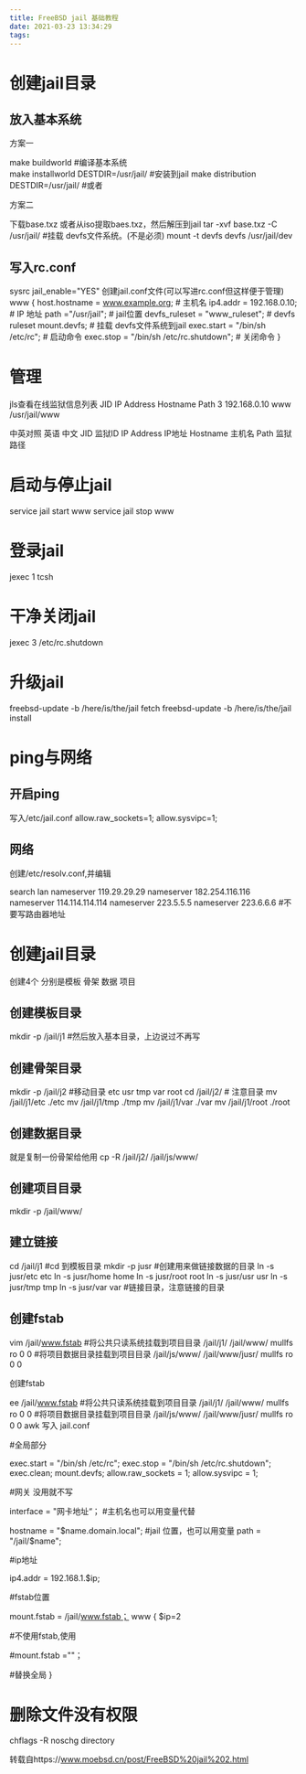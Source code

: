 ```yaml
---
title: FreeBSD jail 基础教程
date: 2021-03-23 13:34:29
tags:
---
```


#   创建jail目录
##   放入基本系统

方案一

make buildworld                           #编译基本系统  
make installworld DESTDIR=/usr/jail/      #安装到jail
make distribution DESTDIR=/usr/jail/      #或者

方案二

下载base.txz 或者从iso提取baes.txz，然后解压到jail
tar -xvf base.txz -C /usr/jail/
#挂载 devfs文件系统。(不是必须)
mount -t devfs devfs /usr/jail/dev

##   写入rc.conf

sysrc jail_enable="YES"
创建jail.conf文件(可以写进rc.conf但这样便于管理)
www {
    host.hostname = www.example.org;           # 主机名
    ip4.addr = 192.168.0.10;                   # IP 地址
    path ="/usr/jail";                         # jail位置
    devfs_ruleset = "www_ruleset";             # devfs ruleset
    mount.devfs;                               # 挂载 devfs文件系统到jail
    exec.start = "/bin/sh /etc/rc";            # 启动命令
    exec.stop = "/bin/sh /etc/rc.shutdown";    # 关闭命令
}

#   管理

jls查看在线监狱信息列表
JID  IP Address      Hostname                      Path
 3   192.168.0.10     www                          /usr/jail/www
 
 中英对照
英语	中文
JID	监狱ID
IP Address	IP地址
Hostname	主机名
Path	监狱路径

#   启动与停止jail

service jail start www
service jail stop www

#   登录jail

jexec 1 tcsh

#   干净关闭jail

jexec 3 /etc/rc.shutdown

#   升级jail

freebsd-update -b /here/is/the/jail fetch
freebsd-update -b /here/is/the/jail install

#   ping与网络

## 开启ping

写入/etc/jail.conf
allow.raw_sockets=1;
allow.sysvipc=1;

## 网络

创建/etc/resolv.conf,并编辑

search lan
nameserver 119.29.29.29
nameserver 182.254.116.116
nameserver 114.114.114.114
nameserver 223.5.5.5
nameserver 223.6.6.6
#不要写路由器地址

#   创建jail目录

创建4个 分别是模板 骨架 数据 项目

## 创建模板目录

mkdir -p /jail/j1
#然后放入基本目录，上边说过不再写

##  创建骨架目录

mkdir -p /jail/j2
#移动目录 etc usr tmp var root
cd /jail/j2/        # 注意目录
mv /jail/j1/etc ./etc
mv /jail/j1/tmp ./tmp
mv /jail/j1/var ./var
mv /jail/j1/root ./root

##  创建数据目录

就是复制一份骨架给他用
cp -R /jail/j2/ /jail/js/www/

##  创建项目目录

mkdir -p /jail/www/

##  建立链接

cd /jail/j1             #cd 到模板目录
mkdir -p jusr           #创建用来做链接数据的目录
ln -s jusr/etc etc
ln -s jusr/home home
ln -s jusr/root root
ln -s jusr/usr usr
ln -s jusr/tmp tmp
ln -s jusr/var var
#链接目录，注意链接的目录

##  创建fstab
vim /jail/www.fstab
#将公共只读系统挂载到项目目录
/jail/j1/              /jail/www/       mullfs    ro  0   0
#将项目数据目录挂载到项目目录
/jail/js/www/          /jail/www/jusr/       mullfs    ro  0   0

创建fstab

ee /jail/www.fstab
#将公共只读系统挂载到项目目录
/jail/j1/              /jail/www/       mullfs    ro  0   0
#将项目数据目录挂载到项目目录
/jail/js/www/          /jail/www/jusr/       mullfs    ro  0   0
awk
写入 jail.conf

#全局部分

exec.start = "/bin/sh /etc/rc";
exec.stop = "/bin/sh /etc/rc.shutdown";
exec.clean;
mount.devfs;
allow.raw_sockets = 1;
allow.sysvipc = 1;

#网关 没用就不写

interface = "网卡地址“；
#主机名也可以用变量代替

hostname = "$name.domain.local";
#jail 位置，也可以用变量
path = "/jail/$name";

#ip地址

ip4.addr = 192.168.1.$ip;

#fstab位置

mount.fstab = /jail/www.fstab；
www {
    $ip=2
    
#不使用fstab,使用

#mount.fstab =""；

#替换全局
}

#   删除文件没有权限
chflags -R noschg directory

转载自https://www.moebsd.cn/post/FreeBSD%20jail%202.html
